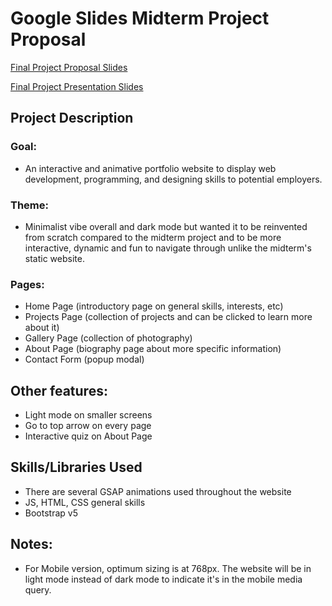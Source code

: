# Google Slides Midterm Project Proposal

[Final Project Proposal Slides](https://docs.google.com/presentation/d/1BKO_cohotmeqjDeiNgkTMKNbAG4EQRXyubT5JjQSLGc/edit?usp=sharing)

[Final Project Presentation Slides](https://docs.google.com/presentation/d/1BdXIXGZmwV5feHg3zzhPy2uPEVykeNrXyOIuCDx82WY/edit?usp=sharing)

## Project Description

### Goal:

- An interactive and animative portfolio website to display web development, programming, and designing skills to potential employers.

### Theme:

- Minimalist vibe overall and dark mode but wanted it to be reinvented from scratch compared to the midterm project and to be more interactive, dynamic and fun to navigate through unlike the midterm's static website.

### Pages:

- Home Page (introductory page on general skills, interests, etc)
- Projects Page (collection of projects and can be clicked to learn more about it)
- Gallery Page (collection of photography)
- About Page (biography page about more specific information)
- Contact Form (popup modal)

## Other features:

- Light mode on smaller screens
- Go to top arrow on every page
- Interactive quiz on About Page

## Skills/Libraries Used

- There are several GSAP animations used throughout the website
- JS, HTML, CSS general skills
- Bootstrap v5

## Notes:

- For Mobile version, optimum sizing is at 768px. The website will be in light mode instead of dark mode to indicate it's in the mobile media query.
